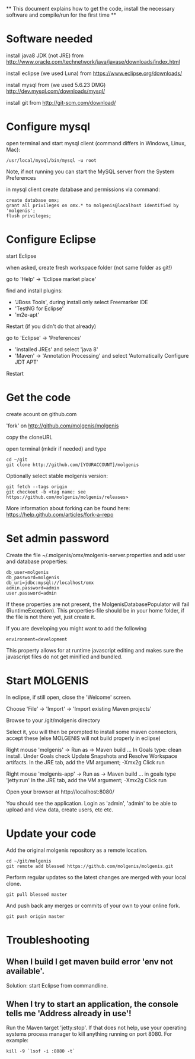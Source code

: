 **
This document explains how to get the code, install the necessary software and compile/run for the first time
**

# Software needed

install java8 JDK (not JRE) from http://www.oracle.com/technetwork/java/javase/downloads/index.html

install eclipse (we used Luna) from https://www.eclipse.org/downloads/

install mysql from (we used 5.6.23 DMG) http://dev.mysql.com/downloads/mysql/

install git from http://git-scm.com/download/

# Configure mysql

open terminal and start mysql client (command differs in Windows, Linux, Mac): 

    /usr/local/mysql/bin/mysql -u root
    
Note, if not running you can start the MySQL server from the System Preferences

in mysql client create database and permissions via command:

    create database omx;
    grant all privileges on omx.* to molgenis@localhost identified by 'molgenis';
    flush privileges;

# Configure Eclipse

start Eclipse

when asked, create fresh workspace folder (not same folder as git!)

go to 'Help' -> 'Eclipse market place'

find and install plugins:
* 'JBoss Tools', during install only select Freemarker IDE
* 'TestNG for Eclipse'
* 'm2e-apt'

Restart (if you didn't do that already)

go to 'Eclipse' -> 'Preferences' 
* 'installed JREs' and select 'java 8'
* 'Maven' -> 'Annotation Processing' and select 'Automatically Configure JDT APT'

Restart

# Get the code

create acount on github.com 

'fork' on http://github.com/molgenis/molgenis

copy the cloneURL

open terminal (mkdir if needed) and type 

    cd ~/git 
    git clone http://github.com/[YOURACCOUNT]/molgenis
    
Optionally select stable molgenis version:

    git fetch --tags origin
    git checkout -b <tag name: see https://github.com/molgenis/molgenis/releases>

More information about forking can be found here: https://help.github.com/articles/fork-a-repo

# Set admin password

Create the file ~/.molgenis/omx/molgenis-server.properties and add user and database properties:

    db_user=molgenis
    db_password=molgenis
    db_uri=jdbc:mysql://localhost/omx
    admin.password=admin
    user.password=admin

If these properties are not present, the MolgenisDatabasePopulator will fail (RuntimeException). This properties-file should be in your home folder, if the file is not there yet, just create it.    

If you are developing you might want to add the following
	
	environment=development

This property allows for at runtime javascript editing and makes sure the javascript files do not get minified and bundled.


# Start MOLGENIS

In eclipse, if still open, close the 'Welcome' screen.

Choose 'File' -> 'Import' -> 'Import existing Maven projects'

Browse to your /git/molgenis directory 

Select it, you will then be prompted to install some maven connectors, accept these 
(else MOLGENIS will not build properly in eclipse)

Right mouse 'molgenis' -> Run as -> Maven build ... 
	In Goals type: clean install. 
	Under Goals check Update Snapshots and Resolve Workspace artifacts. 
	In the JRE tab, add the VM argument; -Xmx2g
	Click run

Right mouse 'molgenis-app' -> Run as -> Maven build ... 
	in goals type 'jetty:run' 
	In the JRE tab, add the VM argument; -Xmx2g
	Click run

Open your browser at http://localhost:8080/

You should see the application. Login as 'admin', 'admin' to be able to upload and view data, create users, etc etc.

# Update your code

Add the original molgenis repository as a remote location.

    cd ~/git/molgenis
    git remote add blessed https://github.com/molgenis/molgenis.git
    
Perform regular updates so the latest changes are merged with your local clone.

    git pull blessed master
    
And push back any merges or commits of your own to your online fork.

    git push origin master

# Troubleshooting

## When I build I get maven build error 'env not available'. 

Solution: start Eclipse from commandline.

## When I try to start an application, the console tells me 'Address already in use'!

Run the Maven target 'jetty:stop'. If that does not help, use your operating systems process manager to kill anything running on port 8080. For example:

    kill -9 `lsof -i :8080 -t`
